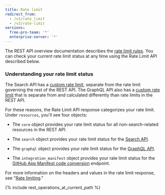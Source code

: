 ```yaml
---
title: Rate limit
redirect_from:
  - /v3/rate_limit
  - /v3/rate-limit
versions:
  free-pro-team: '*'
  enterprise-server: '*'
---
```


The REST API overview documentation describes the [rate limit rules](/rest/overview/resources-in-the-rest-api#rate-limiting). You can check your current rate limit status at any time using the Rate Limit API described below.

### Understanding your rate limit status

The Search API has a [custom rate limit](/v3/search/#rate-limit), separate from the rate limit governing the rest of the REST API. The GraphQL API also has a [custom rate limit](/v4/guides/resource-limitations/#rate-limit) that is separate from and calculated differently than rate limits in the REST API.

For these reasons, the Rate Limit API response categorizes your rate limit. Under `resources`, you'll see four
objects:

* The `core` object provides your rate limit status for all non-search-related resources in the REST API.

* The `search` object provides your rate limit status for the [Search API](/v3/search/).

* The `graphql` object provides your rate limit status for the [GraphQL API](/v4/).

* The `integration_manifest` object provides your rate limit status for the [GitHub App Manifest code conversion](/apps/building-github-apps/creating-github-apps-from-a-manifest/#3-you-exchange-the-temporary-code-to-retrieve-the-app-configuration) endpoint.

For more information on the headers and values in the rate limit response, see "[Rate limiting](/v3/#rate-limiting)."

{% include rest_operations_at_current_path %}
